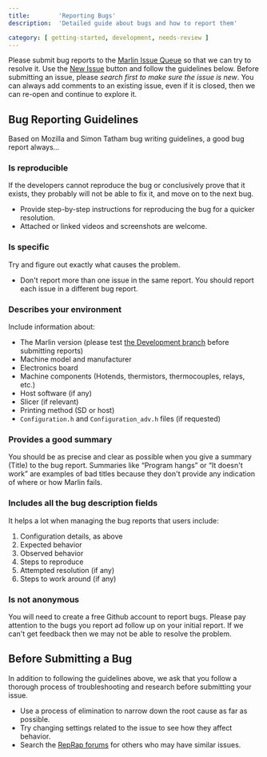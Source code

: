 ```yaml
---
title:        'Reporting Bugs'
description:  'Detailed guide about bugs and how to report them'

category: [ getting-started, development, needs-review ]
---
```


Please submit bug reports to the [Marlin Issue Queue] so that we can try to resolve it. Use the [New Issue] button and follow the guidelines below. Before submitting an issue, please *search first to make sure the issue is new*. You can always add comments to an existing issue, even if it is closed, then we can re-open and continue to explore it.

## Bug Reporting Guidelines

Based on Mozilla and Simon Tatham bug writing guidelines, a good bug report always...

### Is reproducible

If the developers cannot reproduce the bug or conclusively prove that it exists, they probably will not be able to fix it, and move on to the next bug.

 -   Provide step-by-step instructions for reproducing the bug for a quicker resolution.
 -   Attached or linked videos and screenshots are welcome.

### Is specific

Try and figure out exactly what causes the problem.
 -   Don't report more than one issue in the same report. You should report each issue in a different bug report.

### Describes your environment

Include information about:

  - The Marlin version (please test [the Development branch] before submitting reports)
  - Machine model and manufacturer
  - Electronics board
  - Machine components (Hotends, thermistors, thermocouples, relays, etc.)
  - Host software (if any)
  - Slicer (if relevant)
  - Printing method (SD or host)
  - `Configuration.h` and `Configuration_adv.h` files (if requested)

### Provides a good summary

You should be as precise and clear as possible when you give a summary (Title) to the bug report. Summaries like “Program hangs” or “It doesn't work” are examples of bad titles because they don't provide any indication of where or how Marlin fails.

### Includes all the bug description fields

It helps a lot when managing the bug reports that users include:

  1.  Configuration details, as above
  2.  Expected behavior
  3.  Observed behavior
  4.  Steps to reproduce
  5.  Attempted resolution (if any)
  6.  Steps to work around (if any)

### Is not anonymous

You will need to create a free Github account to report bugs. Please pay attention to the bugs you report ad follow up on your initial report. If we can't get feedback then we may not be able to resolve the problem.

## Before Submitting a Bug

In addition to following the guidelines above, we ask that you follow a thorough process of troubleshooting and research before submitting your issue.

-   Use a process of elimination to narrow down the root cause as far as possible.
-   Try changing settings related to the issue to see how they affect behavior.
-   Search the [RepRap forums] for others who may have similar issues.

  [Marlin Issue Queue]: https://github.com/MarlinFirmware/Marlin/issues
  [New Issue]: https://github.com/MarlinFirmware/Marlin/issues/new
  [the Development branch]: https://github.com/MarlinFirmware/Marlin/tree/RCBugFix
  [RepRap forums]: http://forums.reprap.org/
